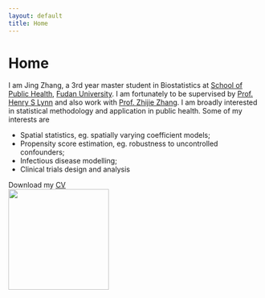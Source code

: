 ```yaml
---
layout: default
title: Home
---
```


<div>
 <h1 class="page-title">Home</h1>
</div>

<div>
<div class="row">
  <p>
  I am Jing Zhang, a 3rd year master student in Biostatistics at <a href="http://sph.fudan.edu.cn/">School of Public Health</a>, <a href="http://www.fudan.edu.cn/en/">Fudan University</a>. I am fortunately to be supervised by <a href="https://www.researchgate.net/profile/Henry_Lynn2"> Prof. Henry S Lynn</a> and also work with   <a href="https://scholar.google.com/citations?hl=zh-CN&user=xq-7QVQAAAAJ&view_op=list_works&sortby=pubdate"> Prof. Zhijie Zhang</a>.   
  I am broadly interested in statistical methodology and application in public health. Some of my interests are
  <p>
  <ul>
  <li> Spatial statistics, eg. spatially varying coefficient models; </li>
  <li> Propensity score estimation, eg. robustness to uncontrolled confounders; </li>   
  <li> Infectious disease modelling; </li>
  <li> Clinical trials design and analysis </li>
  </ul>
 
 Download my [CV](https://jingzhang1.github.io/assets/pdfs/Resume_Jing%20Zhang.pdf)  
 <img src="https://jingzhang1.github.io/assets/images/mmexport1515251236988_mr1515251523635yasuo1.jpg" width= "200" >
